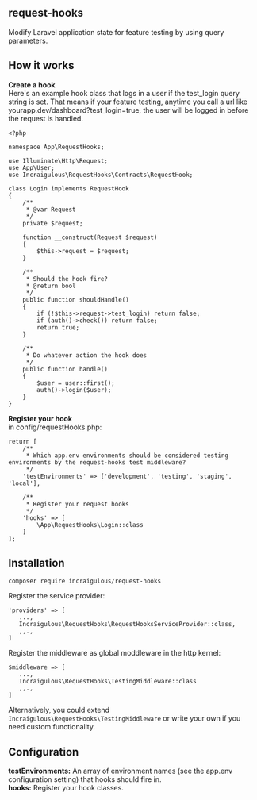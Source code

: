 request-hooks
-------------

Modify Laravel application state for feature testing by using query parameters.

## How it works

**Create a hook**<br />
Here's an example hook class that logs in a user if the test_login query string is set. That means if your feature testing, anytime you call a url like yourapp.dev/dashboard?test_login=true, the user will be logged in before the request is handled.

```
<?php

namespace App\RequestHooks;

use Illuminate\Http\Request;
use App\User;
use Incraigulous\RequestHooks\Contracts\RequestHook;

class Login implements RequestHook
{
    /**
     * @var Request
     */
    private $request;

    function __construct(Request $request)
    {
        $this->request = $request;
    }

    /**
     * Should the hook fire?
     * @return bool
     */
    public function shouldHandle()
    {
        if (!$this->request->test_login) return false;
        if (auth()->check()) return false;
        return true;
    }

    /**
     * Do whatever action the hook does
     */
    public function handle()
    {
        $user = user::first();
        auth()->login($user);
    }
}
```

**Register your hook**<br />
in config/requestHooks.php:
```
return [
    /**
     * Which app.env environments should be considered testing environments by the request-hooks test middleware?
     */
    'testEnvironments' => ['development', 'testing', 'staging', 'local'],

    /**
     * Register your request hooks
     */
    'hooks' => [
        \App\RequestHooks\Login::class
    ]
];
```

Installation
------------
```
composer require incraigulous/request-hooks
```

Register the service provider:
```
'providers' => [
   ...,
   Incraigulous\RequestHooks\RequestHooksServiceProvider::class,
   ,,.,
]
```

Register the middleware as global moddleware in the http kernel:

```
$middleware => [
   ...,
   Incraigulous\RequestHooks\TestingMiddleware::class
   ,,.,
]
```

Alternatively, you could extend `Incraigulous\RequestHooks\TestingMiddleware` or write your own if you need custom functionality. 

Configuration
-------------
**testEnvironments:** An array of environment names (see the app.env configuration setting) that hooks should fire in.<br />
**hooks:** Register your hook classes. 

